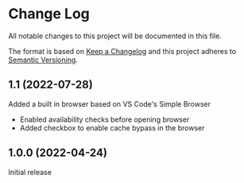 # Change Log
All notable changes to this project will be documented in this file.

The format is based on [Keep a Changelog](http://keepachangelog.com/) and this project adheres to [Semantic Versioning](http://semver.org/).

## 1.1 (2022-07-28)
Added a built in browser based on VS Code's Simple Browser
- Enabled availability checks before opening browser
- Added checkbox to enable cache bypass in the browser

## 1.0.0 (2022-04-24)
Initial release